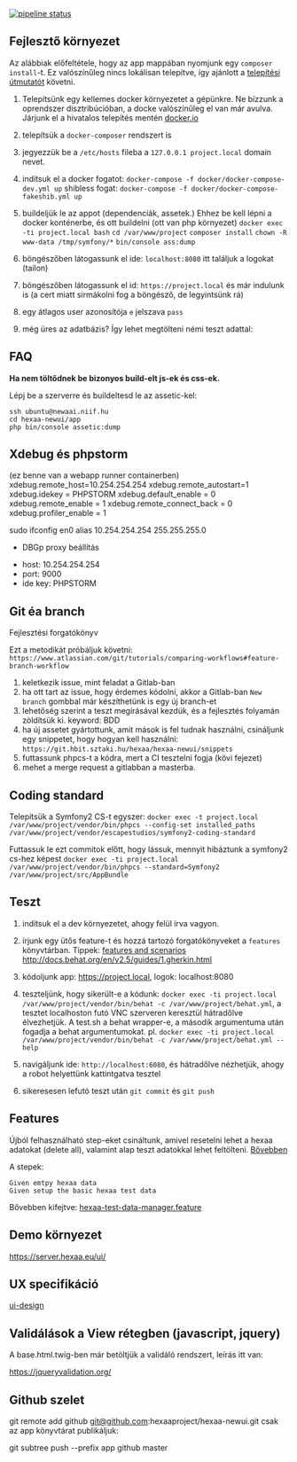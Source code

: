 [![pipeline status](https://git.hbit.sztaki.hu/hexaa/hexaa-newui/badges/master/pipeline.svg)](https://git.hbit.sztaki.hu/hexaa/hexaa-newui/commits/master)


Fejlesztő környezet
-------------------

Az alábbiak előfeltétele, hogy az app mappában nyomjunk egy `composer install`-t. Ez valószínűleg nincs lokálisan
telepítve, így ajánlott a [telepítési útmutatót](https://getcomposer.org/download/) követni.

1. Telepítsünk egy kellemes docker környezetet a gépünkre. Ne bízzunk a oprendszer disztribúcióban, a docke
 valószínűleg el van már avulva. Járjunk el a hivatalos telepítés mentén [docker.io](http://docker.io)

2. telepítsük a `docker-composer` rendszert is

3. jegyezzük be a `/etc/hosts` fileba a `127.0.0.1 project.local` domain nevet.

4. indítsuk el a docker fogatot:
`docker-compose -f docker/docker-compose-dev.yml up`
shibless fogat:
`docker-compose -f docker/docker-compose-fakeshib.yml up`

5. buildeljük le az appot (dependenciák, assetek.)
Ehhez be kell lépni a docker konténerbe, és ott buildelni (ott van php környezet)
`docker exec -ti project.local bash`
`cd /var/www/project`
`composer install`
`chown -R www-data /tmp/symfony/*`
`bin/console ass:dump`

6. böngészőben látogassunk el ide: `localhost:8080` itt találjuk a logokat (tailon)

7. böngészőben látogassunk el id: `https://project.local` és már indulunk is (a cert miatt sirmákolni fog a böngésző, de legyintsünk rá)

8. egy átlagos user azonosítója `e` jelszava `pass`

9. még üres az adatbázis? Így lehet megtölteni némi teszt adattal:


FAQ
-----

__Ha nem töltődnek be bizonyos build-elt js-ek és css-ek.__

Lépj be a szerverre és buildeltesd le az assetic-kel:

```
ssh ubuntu@newaai.niif.hu
cd hexaa-newui/app
php bin/console assetic:dump
```

Xdebug és phpstorm 
-------------------

(ez benne van a webapp runner containerben)
xdebug.remote_host=10.254.254.254
xdebug.remote_autostart=1
xdebug.idekey = PHPSTORM
xdebug.default_enable = 0
xdebug.remote_enable = 1
xdebug.remote_connect_back = 0
xdebug.profiler_enable = 1

sudo ifconfig en0 alias 10.254.254.254 255.255.255.0

+ DBGp proxy beállítás
 - host: 10.254.254.254
 - port: 9000
 - ide key: PHPSTORM

Git éa branch
-------------

Fejlesztési forgatókönyv

Ezt a metodikát próbáljuk követni:
`https://www.atlassian.com/git/tutorials/comparing-workflows#feature-branch-workflow`

1. keletkezik issue, mint feladat a Gitlab-ban
2. ha ott tart az issue, hogy érdemes kódolni, akkor a Gitlab-ban `New branch` gombbal már készíthetünk is egy új branch-et
3. lehetőség szerint a teszt megírásával kezdük, és a fejlesztés folyamán zöldítsük ki. keyword: BDD
4. ha új assetet gyártottunk, amit mások is fel tudnak használni, csináljunk egy snippetet, hogy hogyan kell használni: `https://git.hbit.sztaki.hu/hexaa/hexaa-newui/snippets`
5. futtassunk phpcs-t a kódra, mert a CI tesztelni fogja (kövi fejezet)
6. mehet a merge request a gitlabban a masterba. 

Coding standard
----------------
Telepítsük a Symfony2 CS-t egyszer:
`docker exec -t project.local /var/www/project/vendor/bin/phpcs --config-set installed_paths /var/www/project/vendor/escapestudios/symfony2-coding-standard`

Futtassuk le ezt commitok előtt, hogy lássuk, mennyit hibáztunk a symfony2 cs-hez képest
`docker exec -ti project.local /var/www/project/vendor/bin/phpcs --standard=Symfony2 /var/www/project/src/AppBundle`

Teszt
-----

1. indítsuk el a dev környezetet, ahogy felül írva vagyon.

2. írjunk egy ütős feature-t és hozzá tartozó forgatókönyveket a `features` könyvtárban.
    Tippek: [features and scenarios](http://docs.behat.org/en/latest/user_guide/features_scenarios.html)
	<http://docs.behat.org/en/v2.5/guides/1.gherkin.html>
3. kódoljunk app: https://project.local, logok: localhost:8080

4. teszteljünk, hogy sikerült-e a kódunk:
  `docker exec -ti project.local /var/www/project/vendor/bin/behat -c /var/www/project/behat.yml`,
  a tesztet localhoston futó VNC szerveren keresztül hátradőlve élvezhetjük. A test.sh a behat wrapper-e, a második
  argumentuma után fogadja a behat argumentumokat. pl.
  `docker exec -ti project.local /var/www/project/vendor/bin/behat -c /var/www/project/behat.yml --help`

5. navigáljunk ide: `http://localhost:6080`, és hátradőlve nézhetjük, ahogy a robot helyettünk kattintgatva tesztel

6. sikeresesen lefutó teszt után `git commit` és `git push`


Features
--------

Újból felhasználható step-eket csináltunk, amivel resetelni lehet a hexaa adatokat (delete all), valamint alap teszt adatokkal lehet feltölteni. [Bővebben](https://git.hbit.sztaki.hu/solazs/hexaa-test-data-manager/tree/master)

A stepek:
```
Given emtpy hexaa data
Given setup the basic hexaa test data
```

Bővebben kifejtve: [hexaa-test-data-manager.feature](app/src/AppBundle/Features/hexaa-test-data-manager.feature)


Demo környezet
--------------

https://server.hexaa.eu/ui/


UX specifikáció
---------------

[ui-design](doc/ui-design)

Validálások a View rétegben (javascript, jquery)
------------------------------------------------

A base.html.twig-ben már betöltjük a validáló rendszert, leírás itt van:

https://jqueryvalidation.org/

Github szelet
-------------

git remote add github git@github.com:hexaaproject/hexaa-newui.git
csak az app könyvtárat publikáljuk:

git subtree push --prefix app github master
